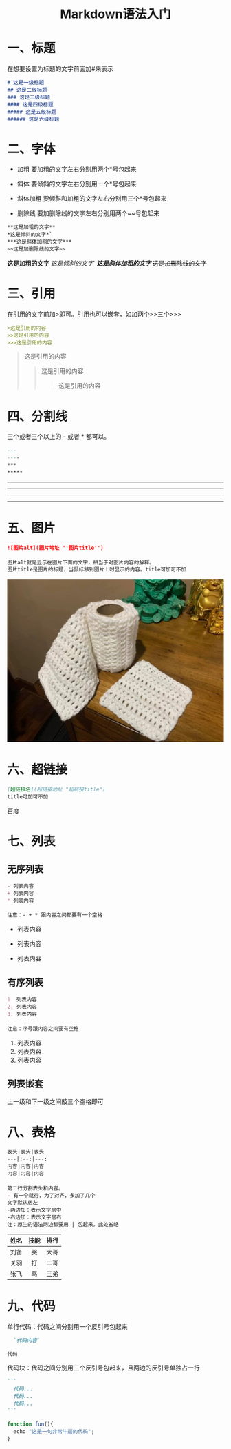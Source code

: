 # <center>Markdown语法入门</center>

# 一、标题

在想要设置为标题的文字前面加#来表示

```markdown
# 这是一级标题
## 这是二级标题
### 这是三级标题
#### 这是四级标题
##### 这是五级标题
###### 这是六级标题
```

# 二、字体

- 加粗
  要加粗的文字左右分别用两个*号包起来

- 斜体
  要倾斜的文字左右分别用一个*号包起来

- 斜体加粗
  要倾斜和加粗的文字左右分别用三个*号包起来

- 删除线
  要加删除线的文字左右分别用两个~~号包起来

~~~markdown
**这是加粗的文字**
*这是倾斜的文字*`
***这是斜体加粗的文字***
~~这是加删除线的文字~~
~~~

**这是加粗的文字**
*这是倾斜的文字*`
***这是斜体加粗的文字***
~~这是加删除线的文字~~

# 三、引用

在引用的文字前加>即可。引用也可以嵌套，如加两个>>三个>>>

~~~markdown
>这是引用的内容
>>这是引用的内容
>>>这是引用的内容
~~~

>这是引用的内容
>>这是引用的内容
>>
>>>这是引用的内容

# 四、分割线

三个或者三个以上的 - 或者 * 都可以。

~~~markdown
---
----
***
*****
~~~

---
----
***
*****

# 五、图片

```markdown
![图片alt](图片地址 ''图片title'')

图片alt就是显示在图片下面的文字，相当于对图片内容的解释。
图片title是图片的标题，当鼠标移到图片上时显示的内容。title可加可不加
```

![测试图片](../static/img/开发工具/test.jpg "样例")

# 六、超链接

```markdown
[超链接名](超链接地址 "超链接title")
title可加可不加
```

[百度](https://www.baidu.com  "百度")

# 七、列表

## 无序列表

```markdown
- 列表内容
+ 列表内容
* 列表内容

注意：- + * 跟内容之间都要有一个空格
```

- 列表内容
+ 列表内容

* 列表内容

## 有序列表

```markdown
1. 列表内容
2. 列表内容
3. 列表内容

注意：序号跟内容之间要有空格
```

1. 列表内容
2. 列表内容
3. 列表内容

## 列表嵌套

上一级和下一级之间敲三个空格即可

# 八、表格

```markdown
表头|表头|表头
---|:--:|---:
内容|内容|内容
内容|内容|内容

第二行分割表头和内容。
- 有一个就行，为了对齐，多加了几个
文字默认居左
-两边加：表示文字居中
-右边加：表示文字居右
注：原生的语法两边都要用 | 包起来。此处省略
```

| 姓名 | 技能 | 排行 |
| ---- | :--: | ---: |
| 刘备 |  哭  | 大哥 |
| 关羽 |  打  | 二哥 |
| 张飞 |  骂  | 三弟 |

# 九、代码

单行代码：代码之间分别用一个反引号包起来

```markdown
  `代码内容`
```

`代码`

代码块：代码之间分别用三个反引号包起来，且两边的反引号单独占一行

~~~markdown
```
  代码...
  代码...
  代码...
```
~~~

```javascript
function fun(){
  echo "这是一句非常牛逼的代码";
}
```

